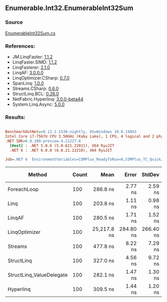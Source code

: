 ﻿## Enumerable.Int32.EnumerableInt32Sum

### Source
[EnumerableInt32Sum.cs](../LinqBenchmarks/Enumerable/Int32/EnumerableInt32Sum.cs)

### References:
- JM.LinqFaster: [1.1.2](https://www.nuget.org/packages/JM.LinqFaster/1.1.2)
- LinqFaster.SIMD: [1.1.2](https://www.nuget.org/packages/LinqFaster.SIMD/1.0.3)
- LinqFasterer: [2.1.0](https://www.nuget.org/packages/LinqFasterer/2.1.0)
- LinqAF: [3.0.0.0](https://www.nuget.org/packages/LinqAF/3.0.0.0)
- LinqOptimizer.CSharp: [0.7.0](https://www.nuget.org/packages/LinqOptimizer.CSharp/0.7.0)
- SpanLinq: [1.0.0](https://www.nuget.org/packages/SpanLinq/1.0.0)
- Streams.CSharp: [0.6.0](https://www.nuget.org/packages/Streams.CSharp/0.6.0)
- StructLinq.BCL: [0.26.0](https://www.nuget.org/packages/StructLinq/0.26.0)
- NetFabric.Hyperlinq: [3.0.0-beta44](https://www.nuget.org/packages/NetFabric.Hyperlinq/3.0.0-beta44)
- System.Linq.Async: [5.0.0](https://www.nuget.org/packages/System.Linq.Async/5.0.0)

### Results:
``` ini

BenchmarkDotNet=v0.12.1.1538-nightly, OS=Windows 10.0.19043
Intel Core i7-7567U CPU 3.50GHz (Kaby Lake), 1 CPU, 4 logical and 2 physical cores
.NET SDK=6.0.100-preview.4.21227.6
  [Host] : .NET 5.0.6 (5.0.621.22011), X64 RyuJIT
  .NET 6 : .NET 6.0.0 (6.0.21.22210), X64 RyuJIT

Job=.NET 6  EnvironmentVariables=COMPlus_ReadyToRun=0,COMPlus_TC_QuickJitForLoops=1,COMPlus_TieredPGO=1  Runtime=.NET 6.0  

```
|                   Method | Count |        Mean |     Error |    StdDev | Ratio | RatioSD |  Gen 0 | Gen 1 | Gen 2 | Allocated |
|------------------------- |------ |------------:|----------:|----------:|------:|--------:|-------:|------:|------:|----------:|
|              ForeachLoop |   100 |    286.8 ns |   2.77 ns |   2.59 ns |  1.00 |    0.00 | 0.0191 |     - |     - |      40 B |
|                     Linq |   100 |    203.8 ns |   1.11 ns |   0.98 ns |  0.71 |    0.01 | 0.0191 |     - |     - |      40 B |
|                   LinqAF |   100 |    280.5 ns |   1.71 ns |   1.52 ns |  0.98 |    0.01 | 0.0191 |     - |     - |      40 B |
|            LinqOptimizer |   100 | 25,217.8 ns | 284.80 ns | 266.40 ns | 87.95 |    1.15 | 8.2397 |     - |     - |  17,273 B |
|                  Streams |   100 |    477.8 ns |   8.22 ns |   7.29 ns |  1.67 |    0.03 | 0.1183 |     - |     - |     248 B |
|               StructLinq |   100 |    327.0 ns |   4.56 ns |   9.72 ns |  1.15 |    0.05 | 0.0305 |     - |     - |      64 B |
| StructLinq_ValueDelegate |   100 |    282.1 ns |   1.47 ns |   1.30 ns |  0.98 |    0.01 | 0.0191 |     - |     - |      40 B |
|                Hyperlinq |   100 |    309.5 ns |   1.44 ns |   1.20 ns |  1.08 |    0.01 | 0.0191 |     - |     - |      40 B |
